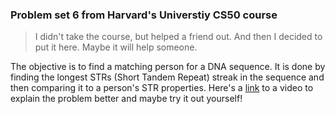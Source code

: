 ### Problem set 6 from Harvard's Universtiy CS50 course
> I didn't take the course, but helped a friend out. And then I decided to put it here.
> Maybe it will help someone.

The objective is to find a matching person for a DNA sequence. It is done by finding the longest STRs (Short Tandem Repeat) streak in the sequence and then comparing it to a person's STR properties. Here's a [link](https://www.youtube.com/watch?v=j84b_EgntcQ&feature=youtu.be&ab_channel=CS50) to a video to explain the problem better and maybe try it out yourself!